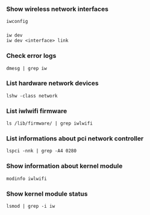 ### Show wireless network interfaces
```
iwconfig
```

### 
```
iw dev
iw dev <interface> link
```

### Check error logs
```
dmesg | grep iw
```

### List hardware network devices
```
lshw -class network
```

### List iwlwifi firmware
```
ls /lib/firmware/ | grep iwlwifi
```

### List informations about pci network controller
```
lspci -nnk | grep -A4 0280
```

### Show information about kernel module
```
modinfo iwlwifi
```

### Show kernel module status
```
lsmod | grep -i iw
```

